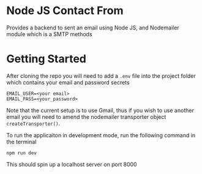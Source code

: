 # Node JS Contact From

Provides a backend to sent an email using Node JS, and Nodemailer module which is a SMTP methods 


# Getting Started 

After cloning the repo you will need to add a `.env` file into the project folder which contains your email and password secrets 
```
EMAIL_USER=<your email>
EMAIL_PASS=<your_password>
```
Note that the current setup is to use Gmail, thus if you wish to use another email you will need to amend the nodemailer transporter object `createTransporter()`.

To run the applicaiton in development mode, run the following command in the terminal 
```
npm run dev
```
This should spin up a localhost server on port 8000
